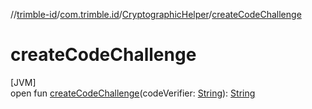 //[trimble-id](../../../index.md)/[com.trimble.id](../index.md)/[CryptographicHelper](index.md)/[createCodeChallenge](create-code-challenge.md)

# createCodeChallenge

[JVM]\
open fun [createCodeChallenge](create-code-challenge.md)(codeVerifier: [String](https://docs.oracle.com/javase/8/docs/api/java/lang/String.html)): [String](https://docs.oracle.com/javase/8/docs/api/java/lang/String.html)
